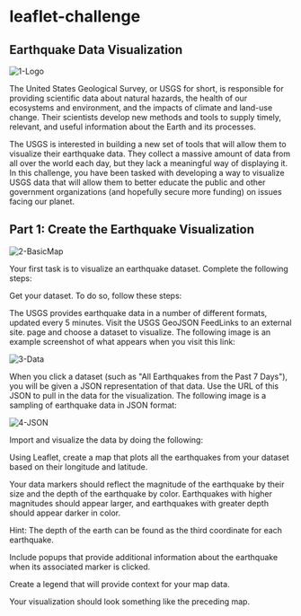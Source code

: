 # leaflet-challenge
## Earthquake Data Visualization
![1-Logo](https://github.com/karenreyesss/leaflet-challenge/assets/151306990/d19556a8-b2e5-40dc-9ec5-3351a5c91af3)

The United States Geological Survey, or USGS for short, is responsible for providing scientific data about natural hazards, the health of our ecosystems and environment, and the impacts of climate and land-use change. Their scientists develop new methods and tools to supply timely, relevant, and useful information about the Earth and its processes.

The USGS is interested in building a new set of tools that will allow them to visualize their earthquake data. They collect a massive amount of data from all over the world each day, but they lack a meaningful way of displaying it. In this challenge, you have been tasked with developing a way to visualize USGS data that will allow them to better educate the public and other government organizations (and hopefully secure more funding) on issues facing our planet.

## Part 1: Create the Earthquake Visualization
![2-BasicMap](https://github.com/karenreyesss/leaflet-challenge/assets/151306990/e4f4e2de-ff3a-418a-856e-0cdd503c62b9)

Your first task is to visualize an earthquake dataset. Complete the following steps:

Get your dataset. To do so, follow these steps:

The USGS provides earthquake data in a number of different formats, updated every 5 minutes. Visit the USGS GeoJSON FeedLinks to an external site. page and choose a dataset to visualize. The following image is an example screenshot of what appears when you visit this link:

![3-Data](https://github.com/karenreyesss/leaflet-challenge/assets/151306990/2bfdd054-1821-4ab2-aab5-0ed97149377c)

When you click a dataset (such as "All Earthquakes from the Past 7 Days"), you will be given a JSON representation of that data. Use the URL of this JSON to pull in the data for the visualization. The following image is a sampling of earthquake data in JSON format:

![4-JSON](https://github.com/karenreyesss/leaflet-challenge/assets/151306990/1f061b2e-4506-48d8-ad67-a742aa423c05)

Import and visualize the data by doing the following:

Using Leaflet, create a map that plots all the earthquakes from your dataset based on their longitude and latitude.

Your data markers should reflect the magnitude of the earthquake by their size and the depth of the earthquake by color. Earthquakes with higher magnitudes should appear larger, and earthquakes with greater depth should appear darker in color.

Hint: The depth of the earth can be found as the third coordinate for each earthquake.

Include popups that provide additional information about the earthquake when its associated marker is clicked.

Create a legend that will provide context for your map data.

Your visualization should look something like the preceding map.
